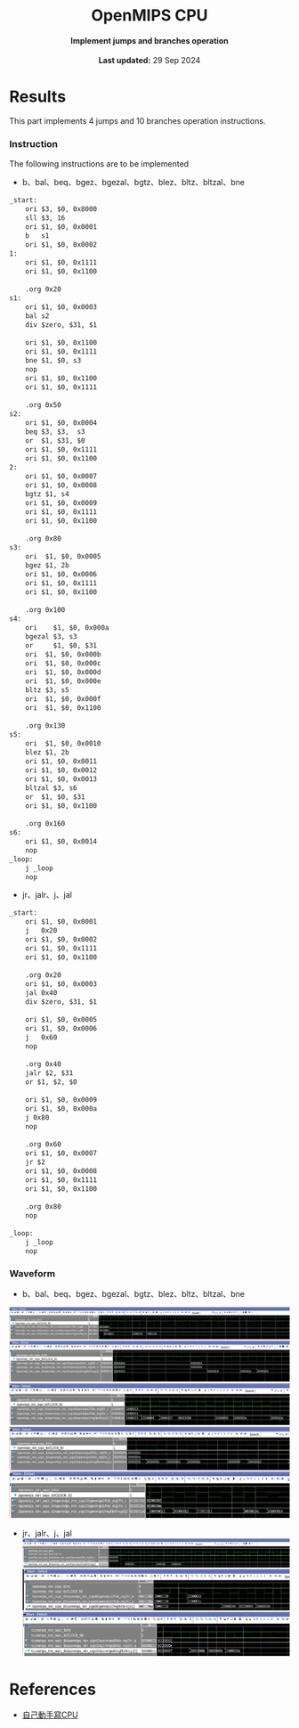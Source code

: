 <center>
    <h1 align="center">OpenMIPS CPU</h1>
    <h4 align="center">Implement jumps and branches operation</strong> </h4>
    <p align="center">
        <strong>Last updated:</strong> 29 Sep 2024<br>
    </p> 
</center>

# Results
This part implements 4 jumps and 10 branches operation instructions.

### Instruction

The following instructions are to be implemented
* b、bal、beq、bgez、bgezal、bgtz、blez、bltz、bltzal、bne
```
_start:
    ori $3, $0, 0x8000
    sll $3, 16
    ori $1, $0, 0x0001
    b   s1
    ori $1, $0, 0x0002
1:
    ori $1, $0, 0x1111
    ori $1, $0, 0x1100
    
    .org 0x20
s1:
    ori $1, $0, 0x0003
    bal s2
    div $zero, $31, $1

    ori $1, $0, 0x1100
    ori $1, $0, 0x1111
    bne $1, $0, s3
    nop
    ori $1, $0, 0x1100
    ori $1, $0, 0x1111
    
    .org 0x50
s2:
    ori $1, $0, 0x0004
    beq $3, $3,  s3
    or  $1, $31, $0
    ori $1, $0, 0x1111
    ori $1, $0, 0x1100
2:
    ori $1, $0, 0x0007
    ori $1, $0, 0x0008
    bgtz $1, s4
    ori $1, $0, 0x0009
    ori $1, $0, 0x1111
    ori $1, $0, 0x1100

    .org 0x80
s3:
    ori  $1, $0, 0x0005
    bgez $1, 2b
    ori $1, $0, 0x0006
    ori $1, $0, 0x1111
    ori $1, $0, 0x1100
    
    .org 0x100
s4:
    ori    $1, $0, 0x000a
    bgezal $3, s3
    or     $1, $0, $31
    ori  $1, $0, 0x000b
    ori  $1, $0, 0x000c
    ori  $1, $0, 0x000d
    ori  $1, $0, 0x000e
    bltz $3, s5
    ori  $1, $0, 0x000f
    ori  $1, $0, 0x1100

    .org 0x130
s5:
    ori  $1, $0, 0x0010
    blez $1, 2b
    ori $1, $0, 0x0011
    ori $1, $0, 0x0012
    ori $1, $0, 0x0013
    bltzal $3, s6
    or  $1, $0, $31
    ori $1, $0, 0x1100

    .org 0x160
s6:
    ori $1, $0, 0x0014
    nop
_loop:
    j _loop
    nop
```

* jr、jalr、j、jal
```
_start:
    ori $1, $0, 0x0001
    j   0x20
    ori $1, $0, 0x0002
    ori $1, $0, 0x1111
    ori $1, $0, 0x1100

    .org 0x20
    ori $1, $0, 0x0003
    jal 0x40
    div $zero, $31, $1

    ori $1, $0, 0x0005
    ori $1, $0, 0x0006
    j   0x60
    nop

    .org 0x40
    jalr $2, $31
    or $1, $2, $0

    ori $1, $0, 0x0009
    ori $1, $0, 0x000a
    j 0x80
    nop

    .org 0x60
    ori $1, $0, 0x0007
    jr $2
    ori $1, $0, 0x0008
    ori $1, $0, 0x1111
    ori $1, $0, 0x1100

    .org 0x80
    nop

_loop:
    j _loop
    nop
```

### Waveform
* b、bal、beq、bgez、bgezal、bgtz、blez、bltz、bltzal、bne

![waveform_branch_1](img/branch/waveform_branch_1.jpg)
![waveform_branch_2](img/branch/waveform_branch_2.jpg)
![waveform_branch_3](img/branch/waveform_branch_3.jpg)
![waveform_branch_4](img/branch/waveform_branch_4.jpg)
![waveform_branch_5](img/branch/waveform_branch_5.jpg)

* jr、jalr、j、jal
![waveform_jump_1](img/jump/waveform_jump_1.jpg)
![waveform_jump_2](img/jump/waveform_jump_2.jpg)
![waveform_jump_3](img/jump/waveform_jump_3.jpg)

# References
* [自己動手寫CPU](https://www.books.com.tw/products/0010676982)
